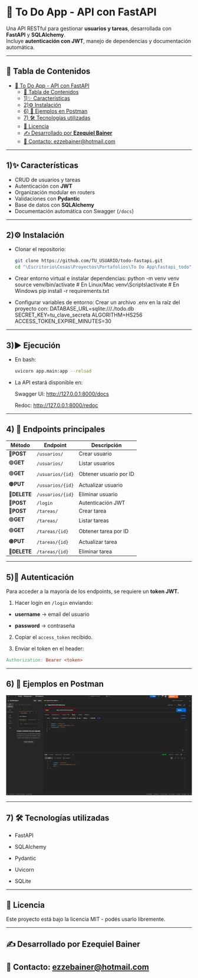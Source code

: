 # 📝 To Do App - API con FastAPI

Una API RESTful para gestionar **usuarios y tareas**, desarrollada con **FastAPI** y **SQLAlchemy**.  
Incluye **autenticación con JWT**, manejo de dependencias y documentación automática.

---

## 📌 Tabla de Contenidos
- [📝 To Do App - API con FastAPI](#-to-do-app---api-con-fastapi)
  - [📌 Tabla de Contenidos](#-tabla-de-contenidos)
  - [1)✨ Características](#1-características)
  - [2)⚙️ Instalación](#2️-instalación)
  - [6) 📸 Ejemplos en Postman](#6--ejemplos-en-postman)
  - [7) 🛠 Tecnologías utilizadas](#7--tecnologías-utilizadas)
  - [📄 Licencia](#-licencia)
  - [✍️ Desarrollado por **Ezequiel Bainer**](#️-desarrollado-por-ezequiel-bainer)
  - [📧 Contacto: ezzebainer@hotmail.com](#-contacto-ezzebainerhotmailcom)

---

## 1)✨ Características
- CRUD de usuarios y tareas
- Autenticación con **JWT**
- Organización modular en routers
- Validaciones con **Pydantic**
- Base de datos con **SQLAlchemy**
- Documentación automática con Swagger (`/docs`)

---

## 2)⚙️ Instalación
- Clonar el repositorio:
   ```bash
   git clone https://github.com/TU_USUARIO/todo-fastapi.git
   cd "\Escritorio\Cosas\Proyectos\Portafolios\To Do App\fastapi_todo" 
    ```
- Crear entorno virtual e instalar dependencias:
   python -m venv venv
   source venv/bin/activate  # En Linux/Mac
   venv\Scripts\activate     # En Windows
   pip install -r requirements.txt

- Configurar variables de entorno:
   Crear un archivo .env en la raíz del proyecto con:
   DATABASE_URL=sqlite:///./todo.db
   SECRET_KEY=tu_clave_secreta
   ALGORITHM=HS256
   ACCESS_TOKEN_EXPIRE_MINUTES=30
---
## 3)▶️ Ejecución
- En bash:
  ```bash 
  uvicorn app.main:app --reload
    ```
- La API estará disponible en:
  
  Swagger UI: http://127.0.0.1:8000/docs

  Redoc: http://127.0.0.1:8000/redoc
---
## 4) 🔗 Endpoints principales  

| Método    |     Endpoint         | Descripción              |
|---------|-----------------|--------------------------|
| 🔵**POST**   | `/usuarios/`      | Crear usuario            |
| 🟢**GET**    | `/usuarios/`      | Listar usuarios          |
| 🟢**GET**    | `/usuarios/{id}`  | Obtener usuario por ID   |
| 🟠**PUT**    | `/usuarios/{id}`  | Actualizar usuario       |
| 🔴**DELETE** | `/usuarios/{id}`  | Eliminar usuario         |
| 🔵**POST**   | `/login`          | Autenticación JWT        |
| 🔵**POST**   | `/tareas/`        | Crear tarea              |
| 🟢**GET**    | `/tareas/`        | Listar tareas            |
| 🟢**GET**    | `/tareas/{id}`    | Obtener tarea por ID     |
| 🟠**PUT**    | `/tareas/{id}`    | Actualizar tarea         |
| 🔴**DELETE** | `/tareas/{id}`    | Eliminar tarea           |
---
## 5)🔐 Autenticación
Para acceder a la mayoría de los endpoints, se requiere un **token JWT.**
1) Hacer login en `/login` enviando:

- **username** → email del usuario

- **password** → contraseña

2) Copiar el `access_token` recibido.

3) Enviar el token en el header:
```makefile 
Authorization: Bearer <token>
```
---
## 6) 📸 Ejemplos en Postman
![Creación de usuario](app/imagenes/creacion_usuario.png)

---
## 7) 🛠 Tecnologías utilizadas
- FastAPI

- SQLAlchemy

- Pydantic

- Uvicorn

- SQLite 

---
## 📄 Licencia ##
Este proyecto está bajo la licencia MIT - podés usarlo libremente.

---

✍️ Desarrollado por **Ezequiel Bainer**
---
📧 Contacto: ezzebainer@hotmail.com
---